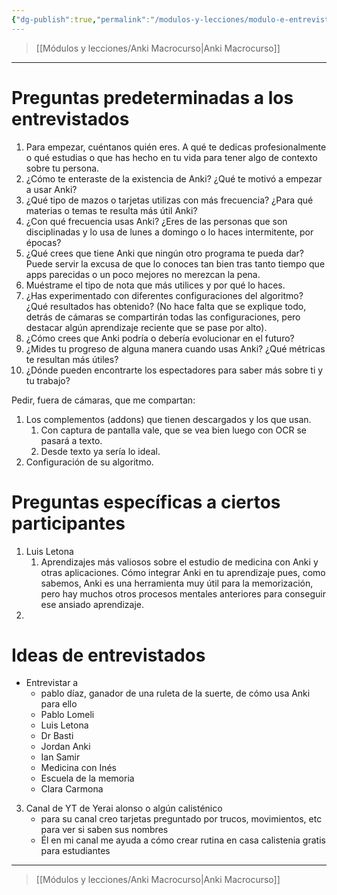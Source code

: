 ```yaml
---
{"dg-publish":true,"permalink":"/modulos-y-lecciones/modulo-e-entrevistas-anki-macrocurso/","noteIcon":"","updated":"2024-05-15T22:20:34.146+02:00"}
---
```



> [[Módulos y lecciones/Anki Macrocurso\|Anki Macrocurso]]

---

# Preguntas predeterminadas a los entrevistados
1. Para empezar, cuéntanos quién eres. A qué te dedicas profesionalmente o qué estudias o que has hecho en tu vida para tener algo de contexto sobre tu persona.
2. ¿Cómo te enteraste de la existencia de Anki? ¿Qué te motivó a empezar a usar Anki?
3. ¿Qué tipo de mazos o tarjetas utilizas con más frecuencia? ¿Para qué materias o temas te resulta más útil Anki?
4. ¿Con qué frecuencia usas Anki? ¿Eres de las personas que son disciplinadas y lo usa de lunes a domingo o lo haces intermitente, por épocas?
5. ¿Qué crees que tiene Anki que ningún otro programa te pueda dar? Puede servir la excusa de que lo conoces tan bien tras tanto tiempo que apps parecidas o un poco mejores no merezcan la pena.
6. Muéstrame el tipo de nota que más utilices y por qué lo haces.
7. ¿Has experimentado con diferentes configuraciones del algoritmo? ¿Qué resultados has obtenido? (No hace falta que se explique todo, detrás de cámaras se compartirán todas las configuraciones, pero destacar algún aprendizaje reciente que se pase por alto).
8. ¿Cómo crees que Anki podría o debería evolucionar en el futuro?
9. ¿Mides tu progreso de alguna manera cuando usas Anki? ¿Qué métricas te resultan más útiles?
10. ¿Dónde pueden encontrarte los espectadores para saber más sobre ti y tu trabajo?

Pedir, fuera de cámaras, que me compartan:

1. Los complementos (addons) que tienen descargados y los que usan.
	1. Con captura de pantalla vale, que se vea bien luego con OCR se pasará a texto.
	2. Desde texto ya sería lo ideal.
2. Configuración de su algoritmo.

# Preguntas específicas a ciertos participantes
1. Luis Letona
	1. Aprendizajes más valiosos sobre el estudio de medicina con Anki y otras aplicaciones. Cómo integrar Anki en tu aprendizaje pues, como sabemos, Anki es una herramienta muy útil para la memorización, pero hay muchos otros procesos mentales anteriores para conseguir ese ansiado aprendizaje.
2. 




# Ideas de entrevistados
- Entrevistar a
	- pablo díaz, ganador de una ruleta de la suerte, de cómo usa Anki para ello
	- Pablo Lomeli
	- Luis Letona
	- Dr Basti
	- Jordan Anki
	- Ian Samir
	- Medicina con Inés
	- Escuela de la memoria
	- Clara Carmona
3. Canal de YT de Yerai alonso o algún calisténico
	- para su canal creo tarjetas preguntado por trucos, movimientos, etc para ver si saben sus nombres
	- Él en mi canal me ayuda a cómo crear rutina en casa  calistenia gratis para estudiantes

---

> [[Módulos y lecciones/Anki Macrocurso\|Anki Macrocurso]]